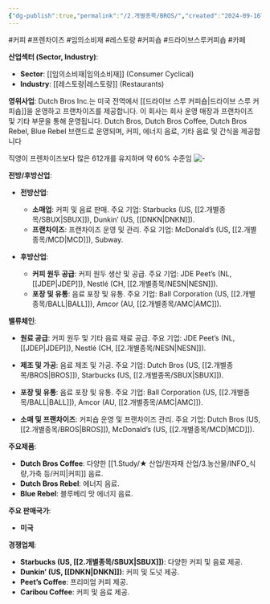 ```yaml
---
{"dg-publish":true,"permalink":"/2.개별종목/BROS/","created":"2024-09-16T12:23:36.558+09:00","updated":"2025-06-03T20:05:58.070+09:00"}
---
```


#커피 #프렌차이즈  #임의소비재  #레스토랑 #커피숍 #드라이브스루커피숍 #카페


**산업섹터 (Sector, Industry)**:

- **Sector**: [[임의소비재\|임의소비재]] (Consumer Cyclical)
- **Industry**: [[레스토랑\|레스토랑]] (Restaurants)

**영위사업**: Dutch Bros Inc.는 미국 전역에서 [[드라이브 스루 커피숍\|드라이브 스루 커피숍]]을 운영하고 프랜차이즈를 제공합니다. 이 회사는 회사 운영 매장과 프랜차이즈 및 기타 부문을 통해 운영됩니다. Dutch Bros, Dutch Bros Coffee, Dutch Bros Rebel, Blue Rebel 브랜드로 운영되며, 커피, 에너지 음료, 기타 음료 및 간식을 제공합니다

직영이 프렌차이즈보다 많은 612개를 유지하며 약 60% 수준임 ![-](/img/user/attachments/Pasted%20image%2020240916122842.png)

**전방/후방산업**:

- **전방산업**:
    - **소매업**: 커피 및 음료 판매. 주요 기업: Starbucks (US, [[2.개별종목/SBUX\|SBUX]]), Dunkin’ (US, [[DNKN\|DNKN]]).
    - **프랜차이즈**: 프랜차이즈 운영 및 관리. 주요 기업: McDonald’s (US, [[2.개별종목/MCD\|MCD]]), Subway.
      
- **후방산업**:
    - **커피 원두 공급**: 커피 원두 생산 및 공급. 주요 기업: JDE Peet’s (NL, [[JDEP\|JDEP]]), Nestlé (CH, [[2.개별종목/NESN\|NESN]]).
    - **포장 및 유통**: 음료 포장 및 유통. 주요 기업: Ball Corporation (US, [[2.개별종목/BALL\|BALL]]), Amcor (AU, [[2.개별종목/AMC\|AMC]]).

**밸류체인**:

- **원료 공급**: 커피 원두 및 기타 음료 재료 공급. 주요 기업: JDE Peet’s (NL, [[JDEP\|JDEP]]), Nestlé (CH, [[2.개별종목/NESN\|NESN]]).
  
- **제조 및 가공**: 음료 제조 및 가공. 주요 기업: Dutch Bros (US, [[2.개별종목/BROS\|BROS]]), Starbucks (US, [[2.개별종목/SBUX\|SBUX]]).
  
- **포장 및 유통**: 음료 포장 및 유통. 주요 기업: Ball Corporation (US, [[2.개별종목/BALL\|BALL]]), Amcor (AU, [[2.개별종목/AMC\|AMC]]).
  
- **소매 및 프랜차이즈**: 커피숍 운영 및 프랜차이즈 관리. 주요 기업: Dutch Bros (US, [[2.개별종목/BROS\|BROS]]), McDonald’s (US, [[2.개별종목/MCD\|MCD]]).

**주요제품**:

- **Dutch Bros Coffee**: 다양한 [[1.Study/★ 산업/원자재 산업/3.농산물/INFO_식량,가축 등/커피\|커피]] 음료.
- **Dutch Bros Rebel**: 에너지 음료.
- **Blue Rebel**: 블루베리 맛 에너지 음료.

**주요 판매국가**:

- **미국**

**경쟁업체**:

- **Starbucks (US, [[2.개별종목/SBUX\|SBUX]])**: 다양한 커피 및 음료 제공.
- **Dunkin’ (US, [[DNKN\|DNKN]])**: 커피 및 도넛 제공.
- **Peet’s Coffee**: 프리미엄 커피 제공.
- **Caribou Coffee**: 커피 및 음료 제공.